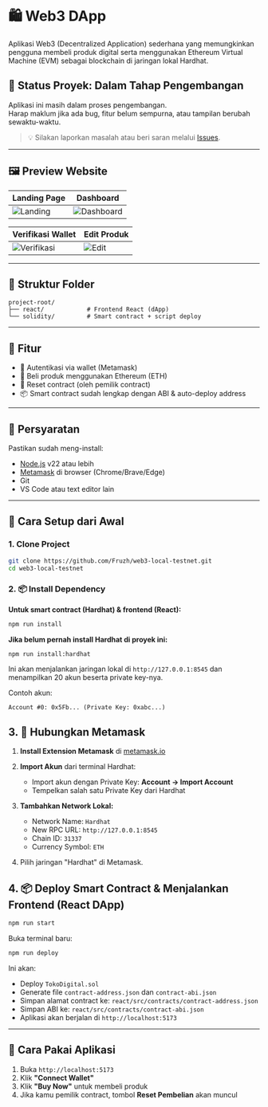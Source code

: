 # 🛍️ Web3 DApp

Aplikasi Web3 (Decentralized Application) sederhana yang memungkinkan pengguna membeli produk digital serta menggunakan Ethereum Virtual Machine (EVM) sebagai blockchain di jaringan lokal Hardhat.

## 🚧 Status Proyek: Dalam Tahap Pengembangan

Aplikasi ini masih dalam proses pengembangan.  
Harap maklum jika ada bug, fitur belum sempurna, atau tampilan berubah sewaktu-waktu.

> 💡 Silakan laporkan masalah atau beri saran melalui [Issues](https://github.com/Fruzh/web3-local-testnet/issues).

---

## 🖼️ Preview Website

| Landing Page | Dashboard |
|--------------|-----------|
| ![Landing](https://raw.githubusercontent.com/Fruzh/web3-local-testnet/refs/heads/master/react/src/assets/landing.png) | ![Dashboard](https://raw.githubusercontent.com/Fruzh/web3-local-testnet/refs/heads/master/react/src/assets/purchased.png) |

| Verifikasi Wallet | Edit Produk |
|-------------------|-------------|
| ![Verifikasi](https://raw.githubusercontent.com/Fruzh/web3-local-testnet/refs/heads/master/react/src/assets/verification.png) | ![Edit](https://raw.githubusercontent.com/Fruzh/web3-local-testnet/refs/heads/master/react/src/assets/edit.png) |

---

## 📁 Struktur Folder

```
project-root/
├── react/            # Frontend React (dApp)
└── solidity/         # Smart contract + script deploy
```

---

## 🚀 Fitur

- 🔐 Autentikasi via wallet (Metamask)
- 💸 Beli produk menggunakan Ethereum (ETH)
- 🔄 Reset contract (oleh pemilik contract)
- 📦 Smart contract sudah lengkap dengan ABI & auto-deploy address

---

## 🧰 Persyaratan

Pastikan sudah meng-install:

- [Node.js](https://nodejs.org/) v22 atau lebih
- [Metamask](https://chromewebstore.google.com/detail/metamask/nkbihfbeogaeaoehlefnkodbefgpgknn) di browser (Chrome/Brave/Edge)
- Git
- VS Code atau text editor lain

---

## 🔧 Cara Setup dari Awal

### 1. Clone Project

```bash
git clone https://github.com/Fruzh/web3-local-testnet.git
cd web3-local-testnet
```

### 2. 📦 Install Dependency
**Untuk smart contract (Hardhat) & frontend (React):**
```bash
npm run install
```

**Jika belum pernah install Hardhat di proyek ini:**
```bash
npm run install:hardhat
```

Ini akan menjalankan jaringan lokal di `http://127.0.0.1:8545` dan menampilkan 20 akun beserta private key-nya.

Contoh akun:

```
Account #0: 0x5Fb... (Private Key: 0xabc...)
```

## 3. 🦊 Hubungkan Metamask

1. **Install Extension Metamask** di [metamask.io](https://chromewebstore.google.com/detail/metamask/nkbihfbeogaeaoehlefnkodbefgpgknn)
2. **Import Akun** dari terminal Hardhat:
   - Import akun dengan Private Key:
   **Account → Import Account**
   - Tempelkan salah satu Private Key dari Hardhat

3. **Tambahkan Network Lokal:**

   - Network Name: `Hardhat`
   - New RPC URL: `http://127.0.0.1:8545`
   - Chain ID: `31337`
   - Currency Symbol: `ETH`

4. Pilih jaringan "Hardhat" di Metamask.

## 4. 📦 Deploy Smart Contract & Menjalankan Frontend (React DApp)

```bash
npm run start
```

Buka terminal baru:

```bash
npm run deploy
```

Ini akan:

- Deploy `TokoDigital.sol`
- Generate file `contract-address.json` dan `contract-abi.json`
- Simpan alamat contract ke: `react/src/contracts/contract-address.json`
- Simpan ABI ke:  `react/src/contracts/contract-abi.json`
- Aplikasi akan berjalan di `http://localhost:5173`

---

## 🛒 Cara Pakai Aplikasi

1. Buka `http://localhost:5173`
2. Klik **"Connect Wallet"**
3. Klik **"Buy Now"** untuk membeli produk
4. Jika kamu pemilik contract, tombol **Reset Pembelian** akan muncul